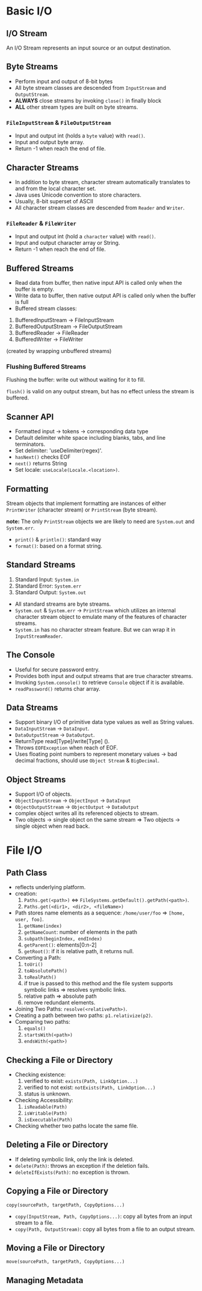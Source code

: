 # Basic I/O

## I/O Stream
An I/O Stream represents an input source or an output destination.


## Byte Streams
*  Perform input and output of 8-bit bytes
*  All byte stream classes are descended from `InputStream` and `OutputStream`.
*  **ALWAYS** close streams by invoking `close()` in finally block
*  **ALL** other stream types are built on byte streams.

### `FileInputStream` & `FileOutputStream`
*  Input and output int (holds a `byte` value) with `read()`.
*  Input and output byte array. 
*  Return -1 when reach the end of file.


## Character Streams
*  In addition to byte stream, character stream automatically translates to and from the local character set.
*  Java uses Unicode convention to store characters.
*  Usually, 8-bit superset of ASCII
*  All character stream classes are descended from `Reader` and `Writer`.

### `FileReader` & `FileWriter`
*  Input and output int  (hold a `character` value) with `read()`.
*  Input and output character array or String.
*  Return -1 when reach the end of file.


## Buffered Streams
*  Read data from buffer, then native input API is called only when the buffer is empty.
*  Write data to buffer, then native output API is called only when the buffer is full
*  Buffered stream classes:
  1. BufferedInputStream -> FileInputStream
  2. BufferedOutputStream -> FileOutputStream
  3. BufferedReader -> FileReader
  4. BufferedWriter -> FileWriter

  (created by wrapping unbuffered streams)

### Flushing Buffered Streams
Flushing the buffer: write out without waiting for it to fill.

`flush()` is valid on any output stream, but has no effect unless the stream is buffered.


## Scanner API
*  Formatted input -> tokens -> corresponding data type
*  Default delimiter white space including blanks, tabs, and line terminators. 
*  Set delimiter: 'useDelimiter(regex)'.
*  `hasNext()` checks EOF
*  `next()` returns String
*  Set locale: `useLocale(Locale.<location>)`.


## Formatting
Stream objects that implement formatting are instances of either `PrintWriter` (character stream) or `PrintStream` (byte stream).

**note:** The only `PrintStream` objects we are likely to need are `System.out` and `System.err`.

*  `print()` & `println()`: standard way
*  `format()`: based on a format string.


## Standard Streams
1. Standard Input: `System.in`
2. Standard Error: `System.err`
3. Standard Output: `System.out`


*  All standard streams are byte streams.
*  `System.out` & `System.err` -> `PrintStream` which utilizes an internal character stream object to emulate many of the features of character streams.
*  `System.in` has no character stream feature. But we can wrap it in `InputStreamReader`.


## The Console
*  Useful for secure password entry.
*  Provides both input and output streams that are true character streams.
*  Invoking `System.console()` to retrieve `Console` object if it is available.
*  `readPassword()` returns char array.


## Data Streams
*  Support binary I/O of primitive data type values as well as String values.
*  `DataInputStream` -> `DataInput`.
*  `DataOutputStream` -> `DataOutput`.
*  ReturnType read\[Type\]/write\[Type\] ().
*  Throws `EOFException` when reach of EOF.
*  Uses floating point numbers to represent monetary values -> bad decimal fractions, should use `Object Stream` & `BigDecimal`.


## Object Streams
* Support I/O of objects.
* `ObjectInputStream` -> `ObjectInput` -> `DataInput`
* `ObjectOutputStream` -> `ObjectOutput` -> `DataOutput`
* complex object writes all its referenced objects to stream.
* Two objects -> single object on the same stream => Two objects -> single object when read back.


# File I/O
## Path Class
* reflects underlying platform.
* creation: 
  1. `Paths.get(<path>)` <=> `FileSystems.getDefault().getPath(<path>)`.
  2. `Paths.get(<dir1>, <dir2>, <fileName>)`
* Path stores name elements as a sequence: `/home/user/foo` => `[home, user, foo]`.
  1. `getName(index)`
  2. `getNameCount`: number of elements in the path
  3. `subpath(beginIndex, endIndex)`
  4. `getParent()`: elements[0:n-2]
  5. `getRoot()`: if it is relative path, it returns null.
* Converting a Path:
  1. `toUri()`
  2. `toAbsolutePath()`
  3. `toRealPath()`
    1. if true is passed to this method and the file system supports symbolic links => resolves symbolic links.
    2. relative path => absolute path
    3. remove redundant elements.
* Joining Two Paths: `resolve(<relativePath>)`.
* Creating a path between two paths: `p1.relativize(p2)`.
* Comparing two paths:
  1. `equals()`
  2. `startsWith(<path>)`
  3. `endsWith(<path>)`


## Checking a File or Directory
* Checking existence:
  1. verified to exist: `exists(Path, LinkOption...)`
  2. verified to not exist: `notExists(Path, LinkOption...)`
  3. status is unknown.
* Checking Accessibility:
  1. `isReadable(Path)`
  2. `isWritable(Path)`
  3. `isExecutable(Path)`
* Checking whether two paths locate the same file.


## Deleting a File or Directory
* If deleting symbolic link, only the link is deleted.
* `delete(Path)`: throws an exception if the deletion fails.
* `deleteIfExists(Path)`: no exception is thrown.


## Copying a File or Directory
`copy(sourcePath, targetPath, CopyOptions...)`

* `copy(InputStream, Path, CopyOptions...)`: copy all bytes from an input stream to a file.
* `copy(Path, OutputStream)`: copy all bytes from a file to an output stream.


## Moving a File or Directory
`move(sourcePath, targetPath, CopyOptions...)`


## Managing Metadata




